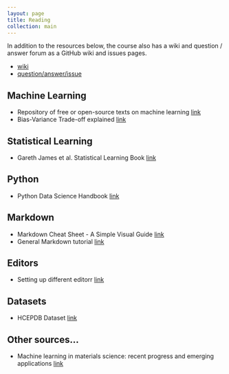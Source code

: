 ```yaml
---
layout: page
title: Reading
collection: main
---
```


In addition to the resources below, the course also has a wiki and question / answer forum as a GitHub wiki and issues pages.
* [wiki](https://github.com/UWDIRECT/wiki/wiki)
* [question/answer/issue](https://github.com/UWDIRECT/wiki/issues)

## Machine Learning 
* Repository of free or open-source texts on machine learning <a href="https://github.com/josephmisiti/awesome-machine-learning/blob/master/books.md" target="_blank"> link</a>
* Bias-Variance Trade-off explained <a href="http://scott.fortmann-roe.com/docs/BiasVariance.html">link</a>

## Statistical Learning 
* Gareth James et al. Statistical Learning Book <a href="http://www-bcf.usc.edu/%7Egareth/ISL/" target="_blank"> link</a>    

## Python 
* Python Data Science Handbook <a href="https://jakevdp.github.io/PythonDataScienceHandbook/"> link </a>

## Markdown 
* Markdown Cheat Sheet - A Simple Visual Guide <a href="https://www.markdownguide.org/cheat-sheet/"> link </a>
* General Markdown tutorial <a href="http://commonmark.org/help/tutorial/"> link </a>

## Editors
* Setting up different editorr <a href="http://swcarpentry.github.io/git-novice/02-setup/"> link </a>

## Datasets
* HCEPDB Dataset <a href="http://faculty.washington.edu/dacb/HCEPDB_moldata.zip"> link </a>

## Other sources...
* Machine learning in materials science: recent progress and emerging applications <a href="https://ws680.nist.gov/publication/get_pdf.cfm?pub_id=915933"> link </a>
